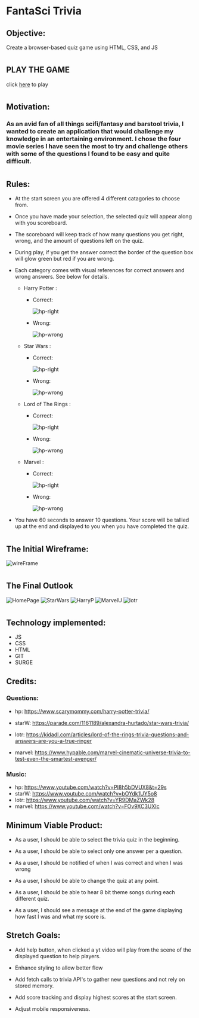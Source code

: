 # FantaSci Trivia

## Objective:
Create a browser-based quiz game using HTML, CSS, and JS
#

## PLAY THE GAME
click [here](https://www.fantaSci-trivia.surge.sh) to play

#
## Motivation: 
### As an avid fan of all things scifi/fantasy and barstool trivia, I wanted to create an application that would challenge my knowledge in an entertaining environment. I chose the four movie series I have seen the most to try and challenge others with some of the questions I found to be easy and quite difficult. 
#

## Rules:

* At the start screen you are offered 4 different catagories to choose from. 

* Once you have made your selection, the selected quiz will appear along with you scoreboard. 

* The scoreboard will keep track of how many questions you get right, wrong, and the amount of questions left on the quiz. 

* During play, if you get the answer correct the border of the question box will glow green but red if you are wrong. 
  
* Each category comes with visual references for correct answers and wrong answers. See below for details.

    * Harry Potter :
        * Correct: 
            
            ![hp-right](/css/hp/remberall_right.png)

        * Wrong: 
  
            ![hp-wrong](/css/hp/rememberall1.png)
    
    * Star Wars :
        * Correct: 
            
            ![hp-right](/css/sw/right-saber.png)

        * Wrong: 
  
            ![hp-wrong](/css/sw/wrong-saber.png)
    
    * Lord of The Rings :
        * Correct: 
            
            ![hp-right](/css/lotr/bilbo_right.png)

        * Wrong: 
  
            ![hp-wrong](/css/lotr/bilbo_wrong.png)

    * Marvel :
        * Correct: 
            
            ![hp-right](/css/marvel/marvel_right.png)

        * Wrong: 
  
            ![hp-wrong](/css/marvel/marvel_wrong.png)




* You have 60 seconds to answer 10 questions. Your score will be tallied up at the end and displayed to you when you have completed the quiz.

#


## The Initial Wireframe:
![wireFrame](css/readme/wireFrame.PNG)
#

## The Final Outlook
![HomePage](/css/readme/main_menu.PNG)
![StarWars](/css/readme/Star_Wars.PNG)
![HarryP](/css/readme/Harry_P.PNG)
![MarvelU](/css/readme/MarvelU.PNG)
![lotr](/css/readme/lotr.PNG)
#

## Technology implemented:
* JS
* CSS
* HTML
* GIT
* SURGE

## Credits:
### Questions: 
* hp: https://www.scarymommy.com/harry-potter-trivia/

* starW: https://parade.com/1161189/alexandra-hurtado/star-wars-trivia/

* lotr: https://kidadl.com/articles/lord-of-the-rings-trivia-questions-and-answers-are-you-a-true-ringer

* marvel: https://www.hypable.com/marvel-cinematic-universe-trivia-to-test-even-the-smartest-avenger/

### Music:
* hp: https://www.youtube.com/watch?v=PI8h5bDVUX8&t=29s
* starW: https://www.youtube.com/watch?v=bOYdk1UY5o8
* lotr: https://www.youtube.com/watch?v=YR9DMaZWk28
* marvel: https://www.youtube.com/watch?v=FOv9XC3UXIc


## Minimum Viable Product:

* As a user, I should be able to select the trivia quiz in the beginning.

* As a user, I should be able to select only one answer per a question.

* As a user, I should be notified of when I was correct and when I was wrong

* As a user, I should be able to change the quiz at any point.

* As a user, I should be able to hear 8 bit theme songs during each different quiz.

* As a user, I should see a message at the end of the game displaying how fast I was and what my score is.



## Stretch Goals:

* Add help button, when clicked a yt video will play from the scene of the displayed question to help players.

* Enhance styling to allow better flow

* Add fetch calls to trivia API's to gather new questions and not rely on stored memory.

* Add score tracking and display highest scores at the start screen.

* Adjust mobile responsiveness.
  